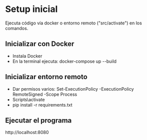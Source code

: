 # Setup inicial
Ejecuta código vía docker o entorno remoto ("src/activate") en los comandos.

## Inicializar con Docker
- Instala Docker
- En la terminal ejecuta:
docker-compose up --build

## Inicializar entorno remoto
- Dar permisos varios: Set-ExecutionPolicy -ExecutionPolicy RemoteSigned -Scope Process
- Scripts\activate
- pip install -r requirements.txt

## Ejecutar el programa

http://localhost:8080
